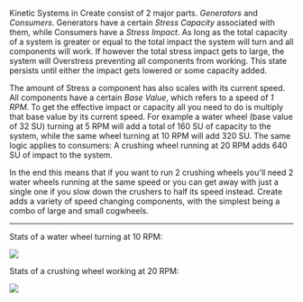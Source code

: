 Kinetic Systems in Create consist of 2 major parts. _Generators_ and _Consumers_. Generators have a certain _Stress Capacity_ associated with them, while Consumers have a _Stress Impact_. As long as the total capacity of a system is greater or equal to the total impact the system will turn and all components will work. If however the total stress impact gets to large, the system will Overstress preventing all components from working. This state persists until either the impact gets lowered or some capacity added.

The amount of Stress a component has also scales with its current speed. All components have a certain _Base Value_, which refers to a speed of _1 RPM_. To get the effective impact or capacity all you need to do is multiply that base value by its current speed. For example a water wheel (base value of 32 SU) turning at 5 RPM will add a total of 160 SU of capacity to the system, while the same wheel turning at 10 RPM will add 320 SU. The same logic applies to consumers: A crushing wheel running at 20 RPM adds 640 SU of impact to the system.

In the end this means that if you want to run 2 crushing wheels you'll need 2 water wheels running at the same speed or you can get away with just a single one if you slow down the crushers to half its speed instead. Create adds a variety of speed changing components, with the simplest being a combo of large and small cogwheels.

***

Stats of a water wheel turning at 10 RPM: 

![](https://cdn.discordapp.com/attachments/622867820170182676/690166859856609280/unknown.png)

Stats of a crushing wheel working at 20 RPM:

![](https://cdn.discordapp.com/attachments/622867820170182676/690167926669705249/unknown.png)


